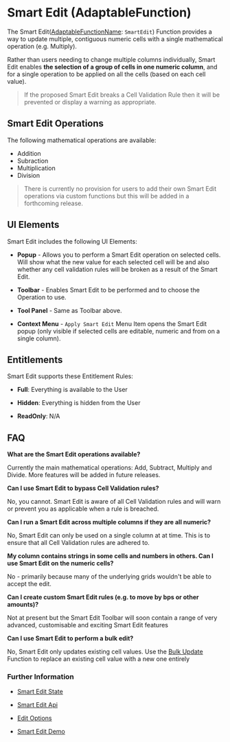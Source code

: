 # Smart Edit (AdaptableFunction)

The Smart Edit([AdaptableFunctionName](https://api.adaptabletools.com/modules/_src_predefinedconfig_common_types_.html#adaptablefunctionname): `SmartEdit`) Function provides a way to update multiple, contiguous numeric cells with a single mathematical operation (e.g. Multiply).

Rather than users needing to change multiple columns individually, Smart Edit enables **the selection of a group of cells in one numeric column**, and for a single operation to be applied on all the cells (based on each cell value).

> If the proposed Smart Edit breaks a Cell Validation Rule then it will be prevented or display a warning as appropriate.

## Smart Edit Operations

The following mathematical operations are available:

- Addition
- Subraction
- Multiplication
- Division

> There is currently no provision for users to add their own Smart Edit operations via custom functions but this will be added in a forthcoming release.

## UI Elements

Smart Edit includes the following UI Elements:

- **Popup** - Allows you to perform a Smart Edit operation on selected cells.  Will show what the new value for each selected cell will be and also whether any cell validation rules will be broken as a result of the Smart Edit.

- **Toolbar** - Enables Smart Edit to be performed and to choose the Operation to use.

- **Tool Panel** - Same as Toolbar above.

- **Context Menu** - `Apply Smart Edit` Menu Item opens the Smart Edit popup (only visible if selected cells are editable, numeric and from on a single column).

## Entitlements

Smart Edit supports these Entitlement Rules:

- **Full**: Everything is available to the User

- **Hidden**: Everything is hidden from the User

- **ReadOnly**: N/A

## FAQ

**What are the Smart Edit operations available?**

Currently the main mathematical operations: Add, Subtract, Multiply and Divide. More features will be added in future releases.

**Can I use Smart Edit to bypass Cell Validation rules?**

No, you cannot.  Smart Edit is aware of all Cell Validation rules and will warn or prevent you as applicable when a rule is breached.

**Can I run a Smart Edit across multiple columns if they are all numeric?**

No, Smart Edit can only be used on a single column at at time.  This is to ensure that all Cell Validation rules are adhered to.

**My column contains strings in some cells and numbers in others.  Can I use Smart Edit on the numeric cells?**

No - primarily because many of the underlying grids wouldn't be able to accept the edit.

**Can I create custom Smart Edit rules (e.g. to move by bps or other amounts)?**

Not at present but the Smart Edit Toolbar will soon contain a range of very advanced, customisable and exciting Smart Edit features 

**Can I use Smart Edit to perform a bulk edit?**

No, Smart Edit only updates existing cell values. Use the [Bulk Update](./bulk-update-function.md) Function to replace an existing cell value with a new one entirely

### Further Information

- [Smart Edit State](https://api.adaptabletools.com/interfaces/_src_predefinedconfig_smarteditstate_.smarteditstate.html)

- [Smart Edit Api](https://api.adaptabletools.com/interfaces/_src_api_smarteditapi_.smarteditapi.html)

- [Edit Options](https://api.adaptabletools.com/interfaces/_src_adaptableoptions_editoptions_.editoptions.html)

- [Smart Edit Demo](https://demo.adaptabletools.com/edit/aggridsmarteditdemo)
